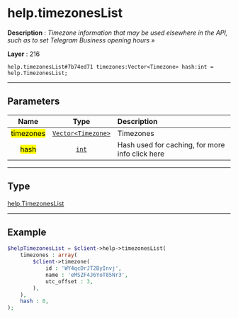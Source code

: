 # help.timezonesList

**Description** : *Timezone information that may be used elsewhere in the API, such as to set Telegram Business opening hours &raquo;*

**Layer** : 216

```tl
help.timezonesList#7b74ed71 timezones:Vector<Timezone> hash:int = help.TimezonesList;
```

---

## Parameters

| Name | Type | Description |
| :---: | :---: | :--- |
| <mark>timezones</mark> | [`Vector<Timezone>`](type/Timezone) | Timezones |
| <mark>hash</mark> | [`int`](type/int) | Hash used for caching, for more info click here |

---

## Type

[help.TimezonesList](type/help.TimezonesList)

---

## Example

```php
$helpTimezonesList = $client->help->timezonesList(
	timezones : array(
		$client->timezone(
			id : 'WY4qcDrJT2ByInvj',
			name : 'eMSZF4J6YoT85Nr3',
			utc_offset : 3,
		),
	),
	hash : 0,
);
```